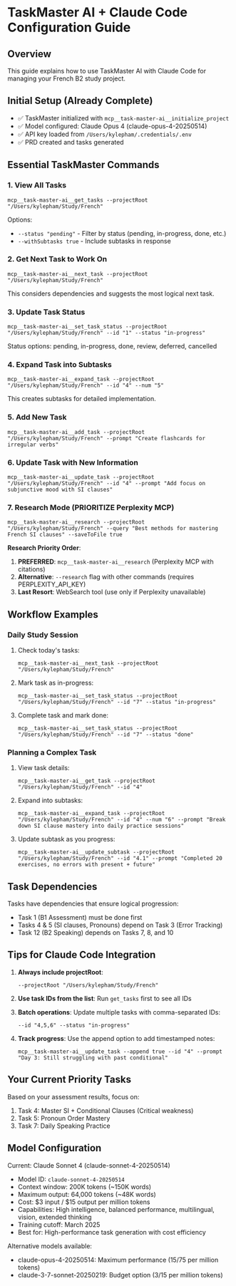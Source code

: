 # TaskMaster AI + Claude Code Configuration Guide

## Overview
This guide explains how to use TaskMaster AI with Claude Code for managing your French B2 study project.

## Initial Setup (Already Complete)
- ✅ TaskMaster initialized with `mcp__task-master-ai__initialize_project`
- ✅ Model configured: Claude Opus 4 (claude-opus-4-20250514)
- ✅ API key loaded from `/Users/kylepham/.credentials/.env`
- ✅ PRD created and tasks generated

## Essential TaskMaster Commands

### 1. View All Tasks
```
mcp__task-master-ai__get_tasks --projectRoot "/Users/kylepham/Study/French"
```
Options:
- `--status "pending"` - Filter by status (pending, in-progress, done, etc.)
- `--withSubtasks true` - Include subtasks in response

### 2. Get Next Task to Work On
```
mcp__task-master-ai__next_task --projectRoot "/Users/kylepham/Study/French"
```
This considers dependencies and suggests the most logical next task.

### 3. Update Task Status
```
mcp__task-master-ai__set_task_status --projectRoot "/Users/kylepham/Study/French" --id "1" --status "in-progress"
```
Status options: pending, in-progress, done, review, deferred, cancelled

### 4. Expand Task into Subtasks
```
mcp__task-master-ai__expand_task --projectRoot "/Users/kylepham/Study/French" --id "4" --num "5"
```
This creates subtasks for detailed implementation.

### 5. Add New Task
```
mcp__task-master-ai__add_task --projectRoot "/Users/kylepham/Study/French" --prompt "Create flashcards for irregular verbs"
```

### 6. Update Task with New Information
```
mcp__task-master-ai__update_task --projectRoot "/Users/kylepham/Study/French" --id "4" --prompt "Add focus on subjunctive mood with SI clauses"
```

### 7. Research Mode (PRIORITIZE Perplexity MCP)
```
mcp__task-master-ai__research --projectRoot "/Users/kylepham/Study/French" --query "Best methods for mastering French SI clauses" --saveToFile true
```
**Research Priority Order**:
1. **PREFERRED**: `mcp__task-master-ai__research` (Perplexity MCP with citations)
2. **Alternative**: `--research` flag with other commands (requires PERPLEXITY_API_KEY)
3. **Last Resort**: WebSearch tool (use only if Perplexity unavailable)

## Workflow Examples

### Daily Study Session
1. Check today's tasks:
   ```
   mcp__task-master-ai__next_task --projectRoot "/Users/kylepham/Study/French"
   ```

2. Mark task as in-progress:
   ```
   mcp__task-master-ai__set_task_status --projectRoot "/Users/kylepham/Study/French" --id "7" --status "in-progress"
   ```

3. Complete task and mark done:
   ```
   mcp__task-master-ai__set_task_status --projectRoot "/Users/kylepham/Study/French" --id "7" --status "done"
   ```

### Planning a Complex Task
1. View task details:
   ```
   mcp__task-master-ai__get_task --projectRoot "/Users/kylepham/Study/French" --id "4"
   ```

2. Expand into subtasks:
   ```
   mcp__task-master-ai__expand_task --projectRoot "/Users/kylepham/Study/French" --id "4" --num "6" --prompt "Break down SI clause mastery into daily practice sessions"
   ```

3. Update subtask as you progress:
   ```
   mcp__task-master-ai__update_subtask --projectRoot "/Users/kylepham/Study/French" --id "4.1" --prompt "Completed 20 exercises, no errors with present + future"
   ```

## Task Dependencies
Tasks have dependencies that ensure logical progression:
- Task 1 (B1 Assessment) must be done first
- Tasks 4 & 5 (SI clauses, Pronouns) depend on Task 3 (Error Tracking)
- Task 12 (B2 Speaking) depends on Tasks 7, 8, and 10

## Tips for Claude Code Integration

1. **Always include projectRoot**: 
   ```
   --projectRoot "/Users/kylepham/Study/French"
   ```

2. **Use task IDs from the list**: Run `get_tasks` first to see all IDs

3. **Batch operations**: Update multiple tasks with comma-separated IDs:
   ```
   --id "4,5,6" --status "in-progress"
   ```

4. **Track progress**: Use the append option to add timestamped notes:
   ```
   mcp__task-master-ai__update_task --append true --id "4" --prompt "Day 3: Still struggling with past conditional"
   ```

## Your Current Priority Tasks
Based on your assessment results, focus on:
1. Task 4: Master SI + Conditional Clauses (Critical weakness)
2. Task 5: Pronoun Order Mastery
3. Task 7: Daily Speaking Practice

## Model Configuration
Current: Claude Sonnet 4 (claude-sonnet-4-20250514)
- Model ID: `claude-sonnet-4-20250514`
- Context window: 200K tokens (~150K words)
- Maximum output: 64,000 tokens (~48K words)
- Cost: $3 input / $15 output per million tokens
- Capabilities: High intelligence, balanced performance, multilingual, vision, extended thinking
- Training cutoff: March 2025
- Best for: High-performance task generation with cost efficiency

Alternative models available:
- claude-opus-4-20250514: Maximum performance ($15/$75 per million tokens)
- claude-3-7-sonnet-20250219: Budget option ($3/$15 per million tokens)